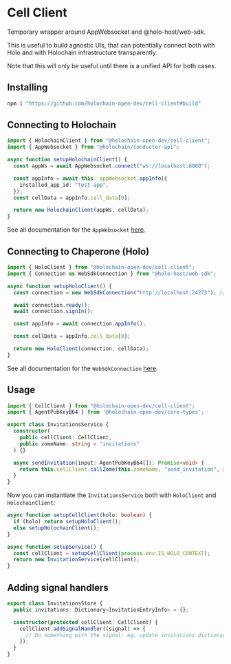 # Cell Client

Temporary wrapper around AppWebsocket and @holo-host/web-sdk.

This is useful to build agnostic UIs, that can potentially connect both with Holo and with Holochain infrastructure transparently.

Note that this will only be useful until there is a unified API for both cases.

## Installing

```bash
npm i "https://github.com/holochain-open-dev/cell-client#build"
```

## Connecting to Holochain

```ts
import { HolochainClient } from "@holochain-open-dev/cell-client";
import { AppWebsocket } from "@holochain/conductor-api";

async function setupHolochainClient() {
  const appWs = await AppWebsocket.connect("ws://localhost:8888");

  const appInfo = await this._appWebsocket.appInfo({
    installed_app_id: "test-app",
  });
  const cellData = appInfo.cell_data[0];

  return new HolochainClient(appWs, cellData);
}
```

See all documentation for the `AppWebsocket` [here](https://github.com/holochain/holochain-conductor-api).

## Connecting to Chaperone (Holo)

```ts
import { HoloClient } from "@holochain-open-dev/cell-client";
import { Connection as WebSdkConnection } from "@holo-host/web-sdk";

async function setupHoloClient() {
  const connection = new WebSdkConnection("http://localhost:24273"); // URL for chaperone

  await connection.ready();
  await connection.signIn();

  const appInfo = await connection.appInfo();

  const cellData = appInfo.cell_data[0];

  return new HoloClient(connection, cellData);
}
```

See all documentation for the `WebSdkConnection` [here](https://github.com/holo-host/web-sdk).

## Usage

```ts
import { CellClient } from "@holochain-open-dev/cell-client";
import { AgentPubKeyB64 } from '@holochain-open-dev/core-types';

export class InvitationsService {
  constructor(
    public cellClient: CellClient,
    public zomeName: string = "invitations"
  ) {}

  async sendInvitation(input: AgentPubKeyB64[]): Promise<void> {
    return this.cellClient.callZome(this.zomeName, "send_invitation", input);
  }
}
```

Now you can instantiate the `InvitationsService` both with `HoloClient` and `HolochainClient`:

```ts
async function setupCellClient(holo: boolean) {
  if (holo) return setupHoloClient();
  else setupHolochainClient();
}

async function setupService() {
  const cellClient = setupCellClient(process.env.IS_HOLO_CONTEXT);
  return new InvitationService(cellClient);
}
```

## Adding signal handlers

```ts
export class InvitationsStore {
  public invitations: Dictionary<InvitationEntryInfo> = {};

  constructor(protected cellClient: CellClient) {
    cellClient.addSignalHandler((signal) => {
      // Do something with the signal: eg. update invitations dictionary
    });
  }
}
```
